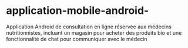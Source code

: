 # application-mobile-android-
Application Android de consultation en ligne réservée aux médecins nutritionnistes, incluant un magasin pour acheter des produits bio et une fonctionnalité de chat pour communiquer avec le médecin
